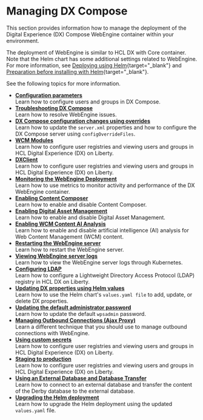 # Managing DX Compose

This section provides information how to manage the deployment of the Digital Experience (DX) Compose WebEngine container within your environment.

The deployment of WebEngine is similar to HCL DX with Core container. Note that the Helm chart has some additional settings related to WebEngine. For more information, see [Deploying using Helm](https://opensource.hcltechsw.com/digital-experience/latest/deployment/install/container/helm_deployment/overview/){target="_blank"} and [Preparation before installing with Helm](https://opensource.hcltechsw.com/digital-experience/latest/deployment/install/container/helm_deployment/preparation/){target="_blank"}.

See the following topics for more information.

-   **[Configuration parameters](configuration_parameters.md)**  
Learn how to configure users and groups in DX Compose.
-   **[Troubleshooting DX Compose](troubleshooting.md)**  
Learn how to resolve WebEngine issues.
-   **[DX Compose configuration changes using overrides](configuration_changes_using_overrides.md)**  
Learn how to update the `server.xml` properties and how to configure the DX Compose server using `configOverrideFiles`.
-   **[WCM Modules](wcm_modules.md)**  
Learn how to configure user registries and viewing users and groups in HCL Digital Experience (DX) on Liberty. <!--edit-->
-   **[DXClient](dxclient.md)**  
Learn how to configure user registries and viewing users and groups in HCL Digital Experience (DX) on Liberty. <!--edit-->
-   **[Monitoring the WebEngine Deployment](monitor_metrics.md)**  
Learn how to use metrics to monitor activity and performance of the DX WebEngine container.
-   **[Enabling Content Composer](enable_cc.md)**  
Learn how to enable and disable Content Composer.
-   **[Enabling Digital Asset Management](enable_dam.md)**  
Learn how to enable and disable Digital Asset Management.
-   **[Enabling WCM Content AI Analysis](enable_content_ai.md)**  
Learn how to enable and disable artificial intelligence (AI) analysis for Web Content Management (WCM) content.
-   **[Restarting the WebEngine server](restart_webengine_server.md)**  
Learn how to restart the WebEngine server.
-   **[Viewing WebEngine server logs](logging_webengine.md)**  
Learn how to view the WebEngine server logs through Kubernetes.
-   **[Configuring LDAP](ldap_configuration.md)**  
Learn how to configure a Lightweight Directory Access Protocol (LDAP) registry in HCL DX on Liberty.
-   **[Updating DX properties using Helm values](update_properties_with_helm.md)**  
Learn how to use the Helm chart's `values.yaml file` to add, update, or delete DX properties.
-   **[Updating the default administrator password](update_wpsadmin_password.md)**  
Learn how to update the default `wpsadmin` password.
-   **[Managing Outbound Connections (Ajax Proxy)](manage_outbound_connections.md)**  
Learn a different technique that you should use to manage outbound connections with WebEngine. 
-   **[Using custom secrets](custom_secrets.md)**  
Learn how to configure user registries and viewing users and groups in HCL Digital Experience (DX) on Liberty. <!--edit-->
-   **[Staging to production](staging_to_production.md)**  
Learn how to configure user registries and viewing users and groups in HCL Digital Experience (DX) on Liberty. <!--edit-->
-   **[Using an External Database and Database Transfer](external_db_database_transfer.md)**  
Learn how to connect to an external database and transfer the content of the Derby database to the external database.
-   **[Upgrading the Helm deployment](helm_upgrade_values.md)**  
Learn how to upgrade the Helm deployment using the updated `values.yaml` file.

